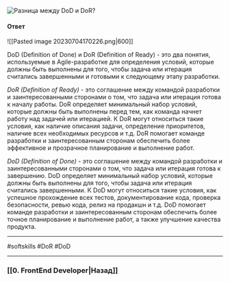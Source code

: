 ![Разница между DoD и DoR?](https://youtu.be/DZjIcc6KdjE?t=625)

#### Ответ

![[Pasted image 20230704170226.png|600]]

DoD (Definition of Done) и DoR (Definition of Ready) - это два понятия, используемые в Agile-разработке для определения условий, которые должны быть выполнены для того, чтобы задача или итерация считались завершенными и готовыми к следующему этапу разработки.

*DoR (Definition of Ready)* - это соглашение между командой разработки и заинтересованными сторонами о том, что задача или итерация готова к началу работы. DoR определяет минимальный набор условий, которые должны быть выполнены перед тем, как команда начнет работу над задачей или итерацией. К DoR могут относиться такие условия, как наличие описания задачи, определение приоритетов, наличие всех необходимых ресурсов и т.д. DoR помогает команде разработки и заинтересованным сторонам обеспечить более эффективное и прозрачное планирование и выполнение работ.

*DoD (Definition of Done)* - это соглашение между командой разработки и заинтересованными сторонами о том, что задача или итерация готова к завершению. DoD определяет минимальный набор условий, которые должны быть выполнены для того, чтобы задача или итерация считались завершенными. К DoD могут относиться такие условия, как успешное прохождение всех тестов, документирование кода, проверка безопасности, ревью кода, релиз на продакшн и т.д. DoD помогает команде разработки и заинтересованным сторонам обеспечить более точное планирование и выполнение работ, а также улучшение качества продукта.

___
#softskills #DoR #DoD

___

### [[0. FrontEnd Developer|Назад]]
